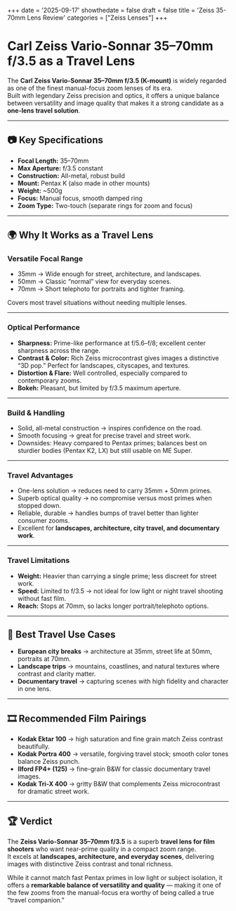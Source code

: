 +++
date = '2025-09-17'
showthedate = false
draft = false
title = 'Zeiss 35-70mm Lens Review'
categories = ["Zeiss Lenses"]
+++

# Carl Zeiss Vario-Sonnar 35–70mm f/3.5 as a Travel Lens

The **Carl Zeiss Vario-Sonnar 35–70mm f/3.5 (K-mount)** is widely regarded as one of the finest manual-focus zoom lenses of its era.  
Built with legendary Zeiss precision and optics, it offers a unique balance between versatility and image quality that makes it a strong candidate as a **one-lens travel solution**.

---

## 📷 Key Specifications
- **Focal Length:** 35–70mm  
- **Max Aperture:** f/3.5 constant  
- **Construction:** All-metal, robust build  
- **Mount:** Pentax K (also made in other mounts)  
- **Weight:** ~500g  
- **Focus:** Manual focus, smooth damped ring  
- **Zoom Type:** Two-touch (separate rings for zoom and focus)  

---

## 🌍 Why It Works as a Travel Lens

### Versatile Focal Range
- 35mm → Wide enough for street, architecture, and landscapes.  
- 50mm → Classic “normal” view for everyday scenes.  
- 70mm → Short telephoto for portraits and tighter framing.  

Covers most travel situations without needing multiple lenses.  

---

### Optical Performance
- **Sharpness:** Prime-like performance at f/5.6–f/8; excellent center sharpness across the range.  
- **Contrast & Color:** Rich Zeiss microcontrast gives images a distinctive “3D pop.” Perfect for landscapes, cityscapes, and textures.  
- **Distortion & Flare:** Well controlled, especially compared to contemporary zooms.  
- **Bokeh:** Pleasant, but limited by f/3.5 maximum aperture.  

---

### Build & Handling
- Solid, all-metal construction → inspires confidence on the road.  
- Smooth focusing → great for precise travel and street work.  
- Downsides: Heavy compared to Pentax primes; balances best on sturdier bodies (Pentax K2, LX) but still usable on ME Super.  

---

### Travel Advantages
- One-lens solution → reduces need to carry 35mm + 50mm primes.  
- Superb optical quality → no compromise versus most primes when stopped down.  
- Reliable, durable → handles bumps of travel better than lighter consumer zooms.  
- Excellent for **landscapes, architecture, city travel, and documentary work**.  

---

### Travel Limitations
- **Weight:** Heavier than carrying a single prime; less discreet for street work.  
- **Speed:** Limited to f/3.5 → not ideal for low light or night travel shooting without fast film.  
- **Reach:** Stops at 70mm, so lacks longer portrait/telephoto options.  

---

## 📌 Best Travel Use Cases
- **European city breaks** → architecture at 35mm, street life at 50mm, portraits at 70mm.  
- **Landscape trips** → mountains, coastlines, and natural textures where contrast and clarity matter.  
- **Documentary travel** → capturing scenes with high fidelity and character in one lens.  

---

## 🎞 Recommended Film Pairings
- **Kodak Ektar 100** → high saturation and fine grain match Zeiss contrast beautifully.  
- **Kodak Portra 400** → versatile, forgiving travel stock; smooth color tones balance Zeiss punch.  
- **Ilford FP4+ (125)** → fine-grain B&W for classic documentary travel images.  
- **Kodak Tri-X 400** → gritty B&W that complements Zeiss microcontrast for dramatic street work.  

---

## 🏆 Verdict
The **Zeiss Vario-Sonnar 35–70mm f/3.5** is a superb **travel lens for film shooters** who want near-prime quality in a compact zoom range.  
It excels at **landscapes, architecture, and everyday scenes**, delivering images with distinctive Zeiss contrast and tonal richness.  

While it cannot match fast Pentax primes in low light or subject isolation, it offers a **remarkable balance of versatility and quality** — making it one of the few zooms from the manual-focus era worthy of being called a true “travel companion.”

